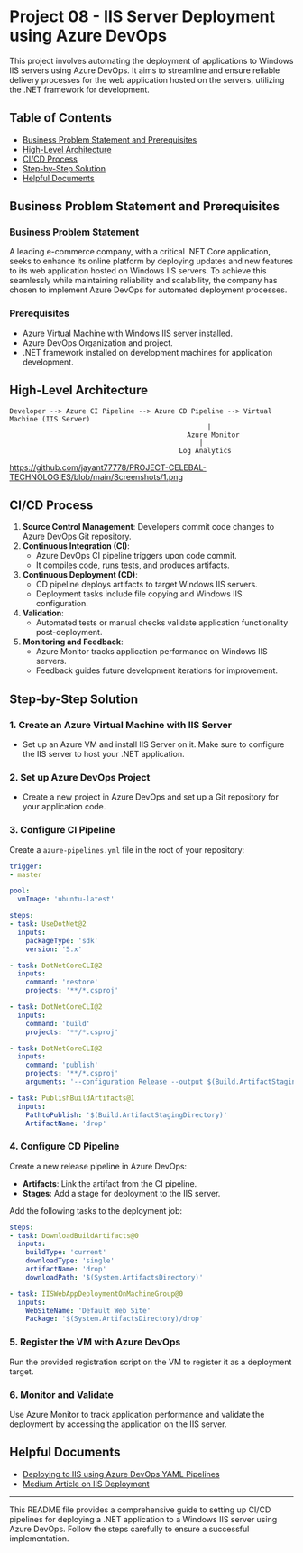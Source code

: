 
# Project 08 - IIS Server Deployment using Azure DevOps

This project involves automating the deployment of applications to Windows IIS servers using Azure DevOps. It aims to streamline and ensure reliable delivery processes for the web application hosted on the servers, utilizing the .NET framework for development.

## Table of Contents
- [Business Problem Statement and Prerequisites](#business-problem-statement-and-prerequisites)
- [High-Level Architecture](#high-level-architecture)
- [CI/CD Process](#cicd-process)
- [Step-by-Step Solution](#step-by-step-solution)
- [Helpful Documents](#helpful-documents)

## Business Problem Statement and Prerequisites

### Business Problem Statement
A leading e-commerce company, with a critical .NET Core application, seeks to enhance its online platform by deploying updates and new features to its web application hosted on Windows IIS servers. To achieve this seamlessly while maintaining reliability and scalability, the company has chosen to implement Azure DevOps for automated deployment processes.

### Prerequisites
- Azure Virtual Machine with Windows IIS server installed.
- Azure DevOps Organization and project.
- .NET framework installed on development machines for application development.

## High-Level Architecture
```plaintext
Developer --> Azure CI Pipeline --> Azure CD Pipeline --> Virtual Machine (IIS Server)
                                                 |
                                            Azure Monitor
                                               |
                                          Log Analytics

```
https://github.com/jayant77778/PROJECT-CELEBAL-TECHNOLOGIES/blob/main/Screenshots/1.png
## CI/CD Process
1. **Source Control Management**: Developers commit code changes to Azure DevOps Git repository.
2. **Continuous Integration (CI)**:
    - Azure DevOps CI pipeline triggers upon code commit.
    - It compiles code, runs tests, and produces artifacts.
3. **Continuous Deployment (CD)**:
    - CD pipeline deploys artifacts to target Windows IIS servers.
    - Deployment tasks include file copying and Windows IIS configuration.
4. **Validation**:
    - Automated tests or manual checks validate application functionality post-deployment.
5. **Monitoring and Feedback**:
    - Azure Monitor tracks application performance on Windows IIS servers.
    - Feedback guides future development iterations for improvement.

## Step-by-Step Solution

### 1. Create an Azure Virtual Machine with IIS Server
- Set up an Azure VM and install IIS Server on it. Make sure to configure the IIS server to host your .NET application.

### 2. Set up Azure DevOps Project
- Create a new project in Azure DevOps and set up a Git repository for your application code.

### 3. Configure CI Pipeline
Create a `azure-pipelines.yml` file in the root of your repository:
```yaml
trigger:
- master

pool:
  vmImage: 'ubuntu-latest'

steps:
- task: UseDotNet@2
  inputs:
    packageType: 'sdk'
    version: '5.x'

- task: DotNetCoreCLI@2
  inputs:
    command: 'restore'
    projects: '**/*.csproj'

- task: DotNetCoreCLI@2
  inputs:
    command: 'build'
    projects: '**/*.csproj'

- task: DotNetCoreCLI@2
  inputs:
    command: 'publish'
    projects: '**/*.csproj'
    arguments: '--configuration Release --output $(Build.ArtifactStagingDirectory)'

- task: PublishBuildArtifacts@1
  inputs:
    PathtoPublish: '$(Build.ArtifactStagingDirectory)'
    ArtifactName: 'drop'
```

### 4. Configure CD Pipeline
Create a new release pipeline in Azure DevOps:
- **Artifacts**: Link the artifact from the CI pipeline.
- **Stages**: Add a stage for deployment to the IIS server.

Add the following tasks to the deployment job:
```yaml
steps:
- task: DownloadBuildArtifacts@0
  inputs:
    buildType: 'current'
    downloadType: 'single'
    artifactName: 'drop'
    downloadPath: '$(System.ArtifactsDirectory)'

- task: IISWebAppDeploymentOnMachineGroup@0
  inputs:
    WebSiteName: 'Default Web Site'
    Package: '$(System.ArtifactsDirectory)/drop'
```

### 5. Register the VM with Azure DevOps
Run the provided registration script on the VM to register it as a deployment target.

### 6. Monitor and Validate
Use Azure Monitor to track application performance and validate the deployment by accessing the application on the IIS server.

## Helpful Documents
- [Deploying to IIS using Azure DevOps YAML Pipelines](https://learn.microsoft.com/en-us/azure/devops/pipelines/release/deploy-webdeploy-iis-deploygroups?view=azure-devops&tabs=net)
- [Medium Article on IIS Deployment](https://medium.com/dvt-engineering/how-to-deploy-to-iis-using-azure-devops-yaml-pipelines-a5987f1b9b78)

---

This README file provides a comprehensive guide to setting up CI/CD pipelines for deploying a .NET application to a Windows IIS server using Azure DevOps. Follow the steps carefully to ensure a successful implementation.
